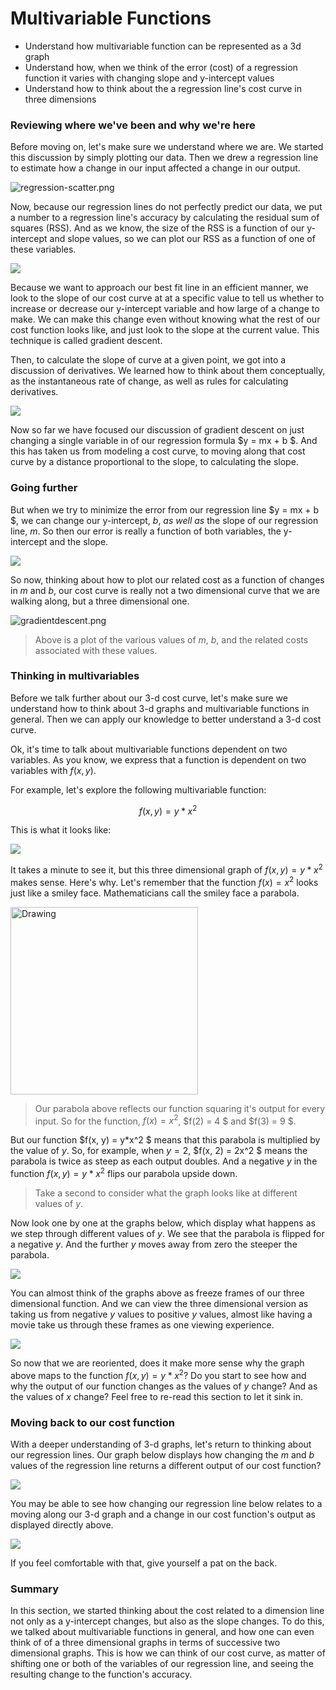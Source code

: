 
# Multivariable Functions

* Understand how multivariable function can be represented as a 3d graph
* Understand how, when we think of the error (cost) of a regression function it varies with changing slope and y-intercept values
* Understand how to think about the a regression line's cost curve in three dimensions

### Reviewing where we've been and why we're here 

Before moving on, let's make sure we understand where we are.  We started this discussion by simply plotting our data.  Then we drew a regression line to estimate how a change in our input affected a change in our output.

![regression-scatter.png](./regression-scatter.png)

Now, because our regression lines do not perfectly predict our data, we put a number to a regression line's accuracy by calculating the residual sum of squares (RSS).  And as we know, the size of the RSS is a function of our y-intercept and slope values, so we can plot our RSS as a function of one of these variables.

![](./cost-curve.png)

Because we want to approach our best fit line in an efficient manner, we look to the slope of our cost curve at at a specific value to tell us whether to increase or decrease our y-intercept variable and how large of a change to make.   We can make this change even without knowing what the rest of our cost function looks like, and just look to the slope at the current value.  This technique is called gradient descent.  

Then, to calculate the slope of curve at a given point, we got into a discussion of derivatives.  We learned how to think about them conceptually, as the instantaneous rate of change, as well as rules for calculating derivatives. 

![](./tangent-lines.png)

Now so far we have focused our discussion of gradient descent on just changing a single variable in of our regression formula $y = mx + b $.  And this has taken us from modeling a cost curve, to moving along that cost curve by a distance proportional to the slope, to calculating the slope.

### Going further

But when we try to minimize the error from our regression line $y = mx + b $, we can change our y-intercept, $b$, *as well as* the slope of our regression line, $m$.  So then our error is really a function of both variables, the y-intercept and the slope.

![](./regression-scatter.png)

So now, thinking about how to plot our related cost as a function of changes in $m$ and $b$, our cost curve is really not a two dimensional curve that we are walking along, but a three dimensional one.

![gradientdescent.png](attachment:gradientdescent.png)

> Above is a plot of the various values of $m$, $b$, and the related costs associated with these values.

### Thinking in multivariables

Before we talk further about our 3-d cost curve, let's make sure we understand how to think about 3-d graphs and multivariable functions in general.  Then we can apply our knowledge to better understand a 3-d cost curve.

Ok, it's time to talk about multivariable functions dependent on two variables.  As you know, we express that a function is dependent on two variables with $f(x, y)$.  

For example, let's explore the following multivariable function:

$$ f(x,y) = y* x^2 $$

This is what it looks like:

![](./parabolayx2.png)

It takes a minute to see it, but this three dimensional graph of $f(x,y) = y*x^2$ makes sense.  Here's why.  Let's remember that the function $f(x) = x^2$ looks just like a smiley face.  Mathematicians call the smiley face a parabola.

<img src="./parabola.png" alt="Drawing" style="width: 300px;"/> 

> Our parabola above reflects our function squaring it's output for every input.  So for the function, $f(x) = x^2$, $f(2) = 4 $ and $f(3) = 9 $.

But our function $f(x, y) = y*x^2 $ means that this parabola is multiplied by the value of $y$.  So, for example, when $y = 2$,  $f(x, 2) = 2x^2 $ means the parabola is twice as steep as each output doubles.  And a negative $y$ in the function $f(x,y) = y*x^2$  flips our parabola upside down.  

> Take a second to consider what the graph looks like at different values of $y$.

Now look one by one at the graphs below, which display what happens as we step through different values of $y$.  We see that the parabola is flipped for a negative $y$.  And the further $y$ moves away from zero the steeper the parabola.  

![](./yx2-frames.png)

You can almost think of the graphs above as freeze frames of our three dimensional function.  And we can view the three dimensional version as taking us from negative $y$ values to positive $y$ values, almost like having a movie take us through these frames as one viewing experience. 

![](./parabolayx2.png)

So now that we are reoriented, does it make more sense why the graph above maps to the function $f(x,y) = y*x^2$?  Do you start to see how and why the output of our function changes as the values of $y$ change?  And as the values of $x$ change?  Feel free to re-read this section to let it sink in.

### Moving back to our cost function

With a deeper understanding of 3-d graphs, let's return to thinking about our regression lines.  Our graph below displays how changing the $m$ and $b$ values of the regression line returns a different output of our cost function?

![](./gradientdescent.png)

You may be able to see how changing our regression line below relates to a moving along our 3-d graph and a change in our cost function's output as displayed directly above. 

![](./regression-scatter.png)

If you feel comfortable with that, give yourself a pat on the back.

### Summary 

In this section, we started thinking about the cost related to a dimension line not only as a y-intercept changes, but also as the slope changes.  To do this, we talked about multivariable functions in general, and how one can even think of of a three dimensional graphs in terms of successive two dimensional graphs.  This is how we can think of our cost curve, as matter of shifting one or both of the variables of our regression line, and seeing the resulting change to the function's accuracy.   
